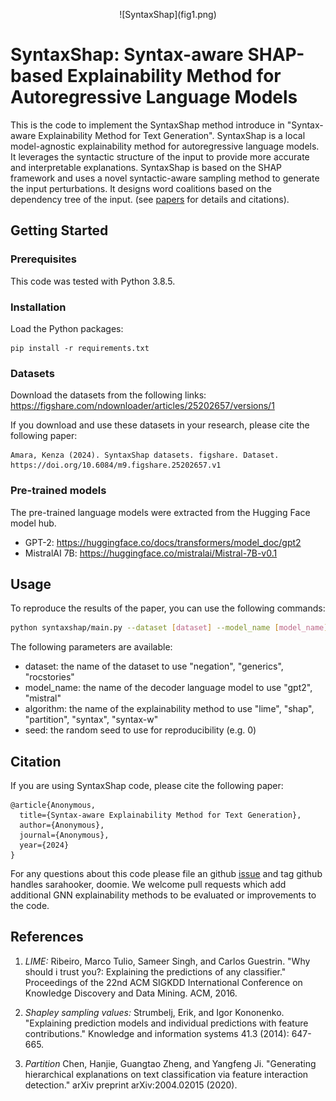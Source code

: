 <p align="center">
  ![SyntaxShap](fig1.png)
</p>


# SyntaxShap: Syntax-aware SHAP-based Explainability Method for Autoregressive Language Models

This is the code to implement the SyntaxShap method introduce in "Syntax-aware Explainability Method for Text Generation".
SyntaxShap is a local model-agnostic explainability method for autoregressive language models. 
It leverages the syntactic structure of the input to provide more accurate and interpretable explanations. 
SyntaxShap is based on the SHAP framework and uses a novel syntactic-aware sampling method to generate the input perturbations.
It designs word coalitions based on the dependency tree of the input. (see [papers](#citations) for details and citations).

## Getting Started

### Prerequisites

This code was tested with Python 3.8.5.

### Installation

Load the Python packages:
```
pip install -r requirements.txt
```

### Datasets

Download the datasets from the following links: https://figshare.com/ndownloader/articles/25202657/versions/1

If you download and use these datasets in your research, please cite the following paper:

```
Amara, Kenza (2024). SyntaxShap datasets. figshare. Dataset. https://doi.org/10.6084/m9.figshare.25202657.v1
```

### Pre-trained models

The pre-trained language models were extracted from the Hugging Face model hub.
- GPT-2: https://huggingface.co/docs/transformers/model_doc/gpt2
- MistralAI 7B: https://huggingface.co/mistralai/Mistral-7B-v0.1



## Usage

To reproduce the results of the paper, you can use the following commands:

```bash
python syntaxshap/main.py --dataset [dataset] --model_name [model_name] --algorithm [algorithm] --seed [seed]
```

The following parameters are available:
- dataset: the name of the dataset to use "negation", "generics", "rocstories"
- model_name: the name of the decoder language model to use "gpt2", "mistral"
- algorithm: the name of the explainability method to use "lime", "shap", "partition", "syntax", "syntax-w"
- seed: the random seed to use for reproducibility (e.g. 0)


## Citation
If you are using SyntaxShap code, please cite the following paper:
```
@article{Anonymous,
  title={Syntax-aware Explainability Method for Text Generation},
  author={Anonymous},
  journal={Anonymous},
  year={2024}
}
```
For any questions about this code please file an github [issue](https://github.com/) and tag github handles sarahooker, doomie. We welcome pull requests which add additional GNN explainability methods to be evaluated or improvements to the code.


## References

1. *LIME:* Ribeiro, Marco Tulio, Sameer Singh, and Carlos Guestrin. "Why should i trust you?: Explaining the predictions of any classifier." Proceedings of the 22nd ACM SIGKDD International Conference on Knowledge Discovery and Data Mining. ACM, 2016.

2. *Shapley sampling values:* Strumbelj, Erik, and Igor Kononenko. "Explaining prediction models and individual predictions with feature contributions." Knowledge and information systems 41.3 (2014): 647-665.

3. *Partition* Chen, Hanjie, Guangtao Zheng, and Yangfeng Ji. "Generating hierarchical explanations on text classification via feature interaction detection." arXiv preprint arXiv:2004.02015 (2020).
